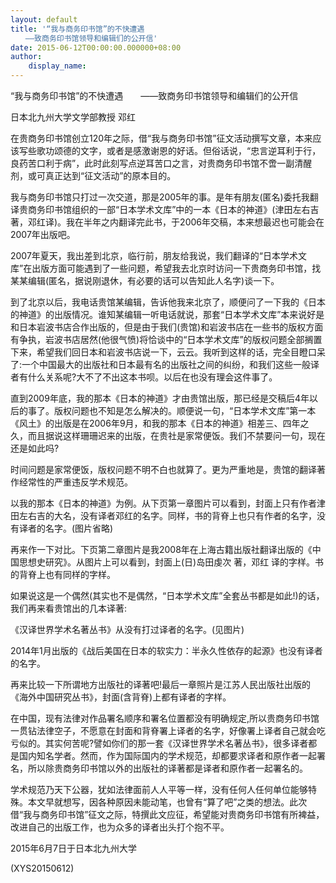 ```yaml
---
layout: default
title: '“我与商务印书馆”的不快遭遇
　　——致商务印书馆领导和编辑们的公开信'
date: 2015-06-12T00:00:00.000000+08:00
author:
    display_name: 
---
```


“我与商务印书馆”的不快遭遇　　——致商务印书馆领导和编辑们的公开信

日本北九州大学文学部教授 邓红

在贵商务印书馆创立120年之际，借“我与商务印书馆”征文活动撰写文章，本来应该写些歌功颂德的文字，或者是感激谢恩的好话。但俗话说，“忠言逆耳利于行，良药苦口利于病”，此时此刻写点逆耳苦口之言，对贵商务印书馆不啻一副清醒剂，或可真正达到“征文活动”的原本目的。

我与商务印书馆只打过一次交道，那是2005年的事。是年有朋友(匿名)委托我翻译贵商务印书馆组织的一部“日本学术文库”中的一本《日本的神道》(津田左右吉著，邓红译)。我在半年之内翻译完此书，于2006年交稿，本来想最迟也可能会在2007年出版吧。

2007年夏天，我出差到北京，临行前，朋友给我说，我们翻译的“日本学术文库”在出版方面可能遇到了一些问题，希望我去北京时访问一下贵商务印书馆，找某某编辑(匿名，据说刚退休，有必要的话可以告知此人名字)谈一下。

到了北京以后，我电话贵馆某编辑，告诉他我来北京了，顺便问了一下我的《日本的神道》的出版情况。谁知某编辑一听电话就说，那套“日本学术文库”本来说好是和日本岩波书店合作出版的，但是由于我们(贵馆)和岩波书店在一些书的版权方面有争执，岩波书店居然(他很气愤)将恰谈中的“日本学术文库”的版权问题全部搁置下来，希望我们回日本和岩波书店说一下，云云。我听到这样的话，完全目瞪口呆了:一个中国最大的出版社和日本最有名的出版社之间的纠纷，和我们这些一般译者有什么关系呢?大不了不出这本书呗。以后在也没有理会这件事了。

直到2009年底，我的那本《日本的神道》才由贵馆出版，那已经是交稿后4年以后的事了。版权问题也不知是怎么解决的。顺便说一句，“日本学术文库”第一本《风土》的出版是在2006年9月，和我的那本《日本的神道》相差三、四年之久，而且据说这样珊珊迟来的出版，在贵社是家常便饭。我们不禁要问一句，现在还是如此吗?

时间问题是家常便饭，版权问题不明不白也就算了。更为严重地是，贵馆的翻译著作经常性的严重违反学术规范。

以我的那本《日本的神道》为例。从下页第一章图片可以看到，封面上只有作者津田左右吉的大名，没有译者邓红的名字。同样，书的背脊上也只有作者的名字，没有译者的名字。(图片省略)

再来作一下对比。下页第二章图片是我2008年在上海古籍出版社翻译出版的《中国思想史研究》。从图片上可以看到，封面上(日)岛田虔次 著，邓红 译的字样。书的背脊上也有同样的字样。

如果说这是一个偶然(其实也不是偶然，“日本学术文库”全套丛书都是如此!)的话，我们再来看贵馆出的几本译著:

《汉译世界学术名著丛书》从没有打过译者的名字。(见图片)

2014年1月出版的《战后美国在日本的软实力：半永久性依存的起源》也没有译者的名字。

再来比较一下所谓地方出版社的译著吧!最后一章照片是江苏人民出版社出版的《海外中国研究丛书》，封面(含背脊)上都有译者的字样。

在中国，现有法律对作品署名顺序和署名位置都没有明确规定,所以贵商务印书馆一贯钻法律空子，不愿意在封面和背脊署上译者的名字，好像署上译者自己就会吃亏似的。其实何苦呢?譬如你们的那一套《汉译世界学术名著丛书》，很多译者都是国内知名学者。然而，作为国际国内的学术规范，却都要求译者和原作者一起署名，所以除贵商务印书馆以外的出版社的译著都是译者和原作者一起署名的。

学术规范乃天下公器，犹如法律面前人人平等一样，没有任何人任何单位能够特殊。本文早就想写，因各种原因未能动笔，也曾有“算了吧”之类的想法。此次借“我与商务印书馆”征文之际，特撰此文应征，希望能对贵商务印书馆有所裨益，改进自己的出版工作，也为众多的译者出头打个抱不平。

2015年6月7日于日本北九州大学

(XYS20150612)

